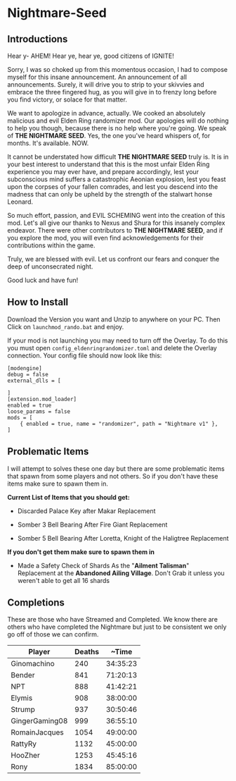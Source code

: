 # Nightmare-Seed

## Introductions
Hear y- AHEM!
Hear ye, hear ye, good citizens of IGNITE!

Sorry, I was so choked up from this momentous occasion, I had to compose myself for this insane announcement. An announcement of all announcements. Surely, it will drive you to strip to your skivvies and embrace the three fingered hug, as you will give in to frenzy long before you find victory, or solace for that matter.

We want to apologize in advance, actually. We cooked an absolutely malicious and evil Elden Ring randomizer mod. Our apologies will do nothing to help you though, because there is no help where you're going. We speak of **THE NIGHTMARE SEED**. Yes, the one you've heard whispers of, for months. It's available. NOW.

It cannot be understated how difficult **THE NIGHTMARE SEED** truly is. It is in your best interest to understand that this is the most unfair Elden Ring experience you may ever have, and prepare accordingly, lest your subconscious mind suffers a catastrophic Aeonian explosion, lest you feast upon the corpses of your fallen comrades, and lest you descend into the madness that can only be upheld by the strength of the stalwart honse Leonard.

So much effort, passion, and EVIL SCHEMING went into the creation of this mod. Let's all give our thanks to Nexus  and Shura for this insanely complex endeavor. There were other contributors to **THE NIGHTMARE SEED**, and if you explore the mod, you will even find acknowledgements for their contributions within the game.

Truly, we are blessed with evil. Let us confront our fears and conquer the deep of unconsecrated night.

Good luck and have fun!

## How to Install 
Download the Version you want and Unzip to anywhere on your PC. Then Click on `launchmod_rando.bat` and enjoy.

If your mod is not launching you may need to turn off the Overlay.
To do this you must open `config_eldenringrandomizer.toml` and delete the Overlay connection. Your config file should now look like this:

```
[modengine]
debug = false
external_dlls = [
	
]
[extension.mod_loader]
enabled = true
loose_params = false
mods = [
    { enabled = true, name = "randomizer", path = "Nightmare v1" },
]
```

## Problematic Items
I will attempt to solves these one day but there are some problematic items that spawn from some players and not others. So if you don't have these items make sure to spawn them in.

**Current List of Items that you should get:**

- Discarded Palace Key after Makar Replacement

- Somber 3 Bell Bearing After Fire Giant Replacement

- Somber 5 Bell Bearing After Loretta, Knight of the Haligtree Replacement

**If you don't get them make sure to spawn them in**

- Made a Safety Check of Shards As the "**Ailment Talisman**" Replacement at the **Abandoned Ailing Village**. Don't Grab it unless you weren't able to get all 16 shards


## Completions
These are those who have Streamed and Completed. We know there are others who have completed the Nightmare but just to be consistent we only go off of those we can confirm.


| Player         | Deaths | ~Time    |
| -------------- | ------ | -------- |
| Ginomachino    | 240    | 34:35:23 |
| Bender         | 841    | 71:20:13 |
| NPT            | 888    | 41:42:21 |
| Elymis         | 908    | 38:00:00 |
| Strump         | 937    | 30:50:46 |
| GingerGaming08 | 999    | 36:55:10 |
| RomainJacques  | 1054   | 49:00:00 |
| RattyRy        | 1132   | 45:00:00 |
| HooZher        | 1253   | 45:45:16 |
| Rony           | 1834   | 85:00:00 |
